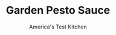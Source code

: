 ---
layout: ../../layouts/MarkdownPostLayout.astro
title: Garden Pesto Sauce
author: America's Test Kitchen
pubDate: 2023-03-15
description: "Basil teams up with almonds, capers, anchovies, and tomatoes for a new twist on an old favorite."
image_url: https://res.cloudinary.com/hksqkdlah/image/upload/ar_1:1,c_fill,dpr_2.0,f_auto,fl_lossy.progressive.strip_profile,g_faces:auto,q_auto:low,w_344/4344_sfs-pastasaucepesto-cc-318960
tags: ["Italian","Pasta","Sauces","Contest Recipes"]
calories: 1254
protein: 3
carbohydrates: 3
fats: 
fiber: 1
ingredients: ["1/3 cup, slivered almonds, toasted","2 cups, fresh packed basil leaves","1/2 cup, packed fresh parsley","1 pound, plum tomatoes, cored and seeded","1/4 cup, drained capers","3 , anchovy fillets, rinsed and drained","3 cloves, garlic, peeled","1/2 teaspoon, red pepper flakes","1/2 cup, finely grated Pecorino cheese","1 tablespoon, lemon juice","1/3 cup, extra-virgin olive oil"]
serves: 10
time: ""
instructions: ["Pulse almonds in food processor or blender until finely chopped. Add basil, parsley, tomatoes, capers, anchovies, garlic, pepper flakes, and Pecorino and blend until smooth. With machine running, add lemon juice, then add oil in steady stream until emulsified. Season with salt and pepper.","Toss pesto with cooked pasta and reserved pasta cooking water, if necessary, and serve."]
nutrition: ["184 mg Potassium","87 mg Phosphorus","103 mg Calcium","24 mg Magnesium","223 mg Sodium","11 g Fat","6 g Monounsaturated","1 g Polyunsaturated","12 mg Vitamin C","7 mg Cholesterol","2 g Saturated","1 g Fiber","17 µg Folate (food)","1 g Sugars","78 µg Vitamin K","57 g Water","3 g Carbs","17 µg Folate equivalent (total)","3 g Protein","2 mg Vitamin E","51 µg Vitamin A","125 kcal Energy","1254 calories"]
notes: "Pesto works with most pasta shapes--everything from linguine to penne. As with traditional pesto, this one is quite thick, so make sure to reserve some of the pasta cooking water to help thin it out."
---